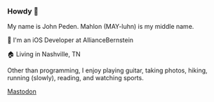 ### Howdy 🤠

My name is John Peden. Mahlon (MAY-luhn) is my middle name. 

💼  I'm an iOS Developer at AllianceBernstein

🏠  Living in Nashville, TN

Other than programming, I enjoy playing guitar, taking photos, hiking, running (slowly), reading, and watching sports. 

<a rel="me" href="https://mas.to/@johnmahlon">Mastodon</a>
